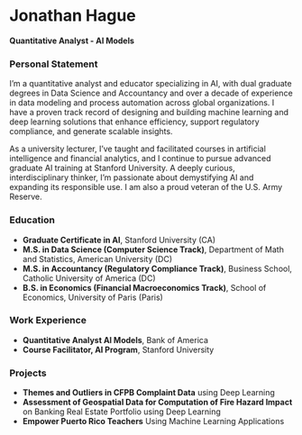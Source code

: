 # Jonathan Hague  
**Quantitative Analyst - AI Models**  

### Personal Statement 
I’m a quantitative analyst and educator specializing in AI, with dual graduate degrees in Data Science and Accountancy and over a decade of experience in data modeling and process automation across global organizations. I have a proven track record of designing and building machine learning and deep learning solutions that enhance efficiency, support regulatory compliance, and generate scalable insights.

As a university lecturer, I’ve taught and facilitated courses in artificial intelligence and financial analytics, and I continue to pursue advanced graduate AI training at Stanford University. A deeply curious, interdisciplinary thinker, I’m passionate about demystifying AI and expanding its responsible use. I am also a proud veteran of the U.S. Army Reserve.


### Education
- **Graduate Certificate in AI**, Stanford University (CA)  
- **M.S. in Data Science (Computer Science Track)**, Department of Math and Statistics, American University (DC)  
- **M.S. in Accountancy (Regulatory Compliance Track)**, Business School, Catholic University of America (DC)  
- **B.S. in Economics (Financial Macroeconomics Track)**, School of Economics, University of Paris (Paris)  

### Work Experience
- **Quantitative Analyst AI Models**, Bank of America  
- **Course Facilitator, AI Program**, Stanford University  

### Projects
- **Themes and Outliers in CFPB Complaint Data** using Deep Learning  
- **Assessment of Geospatial Data for Computation of Fire Hazard Impact** on Banking Real Estate Portfolio using Deep Learning  
- **Empower Puerto Rico Teachers** Using Machine Learning Applications  

